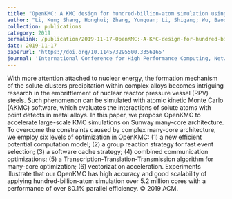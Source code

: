 ```yaml
---
title: "OpenKMC: A KMC design for hundred-billion-atom simulation using millions of cores on Sunway Taihulight"
author: "Li, Kun; Shang, Honghui; Zhang, Yunquan; Li, Shigang; Wu, Baodong; Wang, Dong; Zhang, Libo; Li, Fang; Chen, Dexun; Wei, Zhiqiang"
collection: publications
category: 2019
permalink: /publication/2019-11-17-OpenKMC:-A-KMC-design-for-hundred-billion-atom-simulation-using-millions-of-cores-on-Sunway-Taihulight
date: 2019-11-17
paperurl: 'https://doi.org/10.1145/3295500.3356165'
journal: 'International Conference for High Performance Computing, Networking, Storage and Analysis, SC'
---
```


With more attention attached to nuclear energy, the formation mechanism of the solute clusters precipitation within complex alloys becomes intriguing research in the embrittlement of nuclear reactor pressure vessel (RPV) steels. Such phenomenon can be simulated with atomic kinetic Monte Carlo (AKMC) software, which evaluates the interactions of solute atoms with point defects in metal alloys. In this paper, we propose OpenKMC to accelerate large-scale KMC simulations on Sunway many-core architecture. To overcome the constraints caused by complex many-core architecture, we employ six levels of optimization in OpenKMC: (1) a new efficient potential computation model; (2) a group reaction strategy for fast event selection; (3) a software cache strategy; (4) combined communication optimizations; (5) a Transcription-Translation-Transmission algorithm for many-core optimization; (6) vectorization acceleration. Experiments illustrate that our OpenKMC has high accuracy and good scalability of applying hundred-billion-atom simulation over 5.2 million cores with a performance of over 80.1% parallel efficiency. © 2019 ACM.
